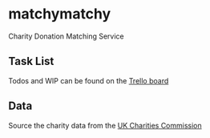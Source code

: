 # matchymatchy
Charity Donation Matching Service

## Task List

Todos and WIP can be found on the [Trello board](https://trello.com/b/inY6VuaN/matchymatchy)

## Data

Source the charity data from the [UK Charities Commission](http://data.charitycommission.gov.uk/)

